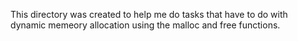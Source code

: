 This directory was created to help me do tasks that have to do with dynamic memeory allocation using the malloc and free functions.
